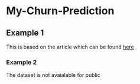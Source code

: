 # My-Churn-Prediction

## Example 1
This is based on the article which can be found [here](http://blog.yhat.com/posts/predicting-customer-churn-with-sklearn.html) 

### Example 2
The dataset is not avaialable for public
